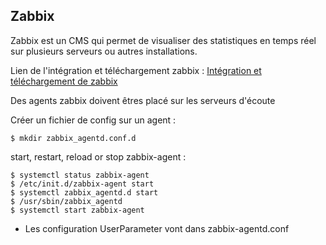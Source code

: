 ## Zabbix



Zabbix est un CMS qui permet de visualiser des statistiques en temps réel sur plusieurs serveurs ou autres installations.


Lien de l'intégration et téléchargement zabbix : [Intégration et téléchargement de zabbix](https://www.zabbix.com/fr/download?zabbix=5.0&os_distribution=debian&os_version=10_buster&db=mysql&ws=nginx)


Des agents zabbix doivent êtres placé sur les serveurs d'écoute


Créer un fichier de config sur un agent :


    $ mkdir zabbix_agentd.conf.d

start, restart, reload or stop zabbix-agent :

    $ systemctl status zabbix-agent
    $ /etc/init.d/zabbix-agent start
    $ systemctl zabbix_agentd.d start
    $ /usr/sbin/zabbix_agentd
    $ systemctl start zabbix-agent

- Les configuration UserParameter vont dans zabbix-agentd.conf
